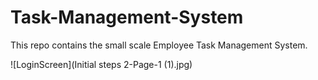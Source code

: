 # Task-Management-System

This repo contains the small scale Employee Task Management System.

![LoginScreen](Initial steps 2-Page-1 (1).jpg)

